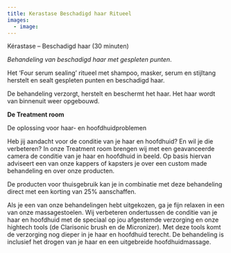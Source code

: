 ```yaml
---
title: Kerastase Beschadigd haar Ritueel
images:
  - image:
---
```



K&eacute;rastase – Beschadigd haar (30 minuten)

*Behandeling van beschadigd haar met gespleten punten*.

Het ‘Four serum sealing’ ritueel met shampoo, masker, serum en stijltang herstelt en sealt gespleten punten en beschadigd haar.

De behandeling verzorgt, herstelt en beschermt het haar. Het haar wordt van binnenuit weer opgebouwd.

**De Treatment room**

De oplossing voor haar- en hoofdhuidproblemen

Heb jij aandacht voor de conditie van je haar en hoofdhuid? En wil je die verbeteren? In onze Treatment room brengen wij met een geavanceerde camera de conditie van je haar en hoofdhuid in beeld. Op basis hiervan adviseert een van onze kappers of kapsters je over een custom made behandeling en over onze producten.

De producten voor thuisgebruik kan je in combinatie met deze behandeling direct met een korting van 25% aanschaffen.

Als je een van onze behandelingen hebt uitgekozen, ga je fijn relaxen in een van onze massagestoelen. Wij verbeteren ondertussen de conditie van je haar en hoofdhuid met de speciaal op jou afgestemde verzorging en onze hightech tools (de Clarisonic brush en de Micronizer). Met deze tools komt de verzorging nog dieper in je haar en hoofdhuid terecht. De behandeling is inclusief het drogen van je haar en een uitgebreide hoofdhuidmassage.